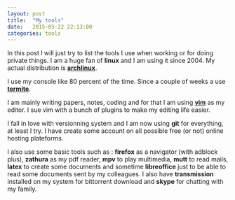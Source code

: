 ```yaml
---
layout: post
title:  "My tools"
date:   2015-05-22 22:13:00
categories: tools
---
```


In this post I will just try to list the tools I use when working or for doing
private things. I am a huge fan of **linux** and I am using it since 2004. My
actual distribution is [**archlinux**](https://www.archlinux.org/).

I use my console like 80 percent of the time. Since a couple of weeks a use
[**termite**](https://github.com/thestinger/termite).

I am mainly writing papers, notes, coding and for that I am using
[**vim**](www.vim.org) as my editor. I sue vim with a bunch of plugins to make my
editing life easier.

I fall in love with versionning system and I am now using **git** for everything,
at least I try. I have create some account on all possible free (or not) online
hosting plateforms.

I also use some basic tools such as : **firefox** as a navigator (with adblock
plus), **zathura** as my pdf reader, **mpv** to play multimedia, **mutt** to read mails,
**latex** to create some documents and sometime **libreoffice** just to be able to read
some documents sent by my colleagues. I also have **transmission** installed on
my system for bittorrent download and **skype** for chatting with my family.
